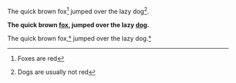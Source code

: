 
The quick brown fox[^1] jumped over the lazy dog[^2].

[^1]: Foxes are red
[^2]: Dogs are usually not red


**The quick brown [fox][1], jumped over the lazy [dog][2].**

[1]: https://en.wikipedia.org/wiki/Fox "Wikipedia: Fox"
[2]: https://en.wikipedia.org/wiki/Dog "Wikipedia: Dog"


The quick brown fox,[&deg;][3] jumped over the lazy dog.[&deg;][4]

[3]: https://support.microsoft.com/en-us/office/command-line-switches-for-microsoft-office-products-079164cd-4ef5-4178-b235-441737deb3a6 
"The /a switch opens Word with the default template. The /w switch opens a new blank document. For more info see Command-line switches for Microsoft Office products."
[4]: https://en.wikipedia.org/wiki/Dog "Wikipedia: Dog"

